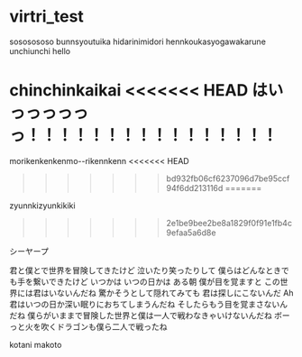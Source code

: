 # virtri_test

sososososo
bunnsyoutuika
hidarinimidori
hennkoukasyogawakarune
unchiunchi
hello

chinchinkaikai
<<<<<<< HEAD
はいっっっっっっ！！！！！！！！！！！！！！！！
=======

morikenkenkenmo--rikennkenn
<<<<<<< HEAD
>>>>>>> bd932fb06cf6237096d7be95ccf94f6dd213116d
=======

zyunnkizyunkikiki
>>>>>>> 2e1be9bee2be8a1829f0f91e1fb4c9efaa5a6d8e

シーヤープ


君と僕とで世界を冒険してきたけど
泣いたり笑ったりして
僕らはどんなときでも手を繋いできたけど
いつかは いつの日かは
ある朝 僕が目を覚ますと この世界には君はいないんだね
驚かそうとして隠れてみても 君は探しにこないんだ
Ah 君はいつの日か深い眠りにおちてしまうんだね
そしたらもう目を覚まさないんだね
僕らがいままで冒険した世界と僕は一人で戦わなきゃいけないんだね
ボーっと火を吹くドラゴンも僕ら二人で戦ったね

kotani makoto